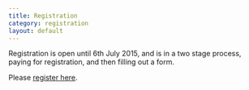 ```yaml
---
title: Registration
category: registration
layout: default
---
```


Registration is open until 6th July 2015, and is in a two stage process, paying for registration, and then filling out a form.

Please [register here](http://yaxu.typeform.com/to/nEpU8e).
